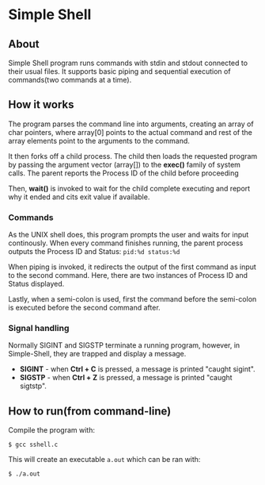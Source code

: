 # Simple Shell
## About
Simple Shell program runs commands with stdin and stdout connected to their usual files. 
It supports basic piping and sequential execution of commands(two commands at a time).

## How it works
The program parses the command line into arguments, creating an array of char pointers, where array[0] points to the actual command and rest of the array elements point to the arguments to the command. 

It then forks off a child process. The child then loads the requested program by passing the argument vector (array[]) to the **exec()** family of system calls. The parent reports the Process ID of the child before proceeding

Then, **wait()** is invoked to wait for the child complete executing and report why it ended and cits exit value if available. 

### Commands
As the UNIX shell does, this program prompts the user and waits for input continously. 
When every command finishes running, the parent process outputs the Process ID and Status: ``pid:%d status:%d``

When piping is invoked, it redirects the output of the first command as input to the second command.
Here, there are two instances of Process ID and Status displayed.

Lastly, when a semi-colon is used, first the command before the semi-colon is executed before the second command after. 

### Signal handling
Normally SIGINT and SIGSTP terminate a running program, however, in Simple-Shell, they are trapped and display a message.

- **SIGINT** - when **Ctrl + C** is pressed, a message is printed "caught sigint".
- **SIGSTP** - when **Ctrl + Z** is pressed, a message is printed "caught sigtstp".


## How to run(from command-line)
Compile the program with:
```console
$ gcc sshell.c 
```

This will create an executable ``a.out`` which can be ran with:
```console
$ ./a.out
```
